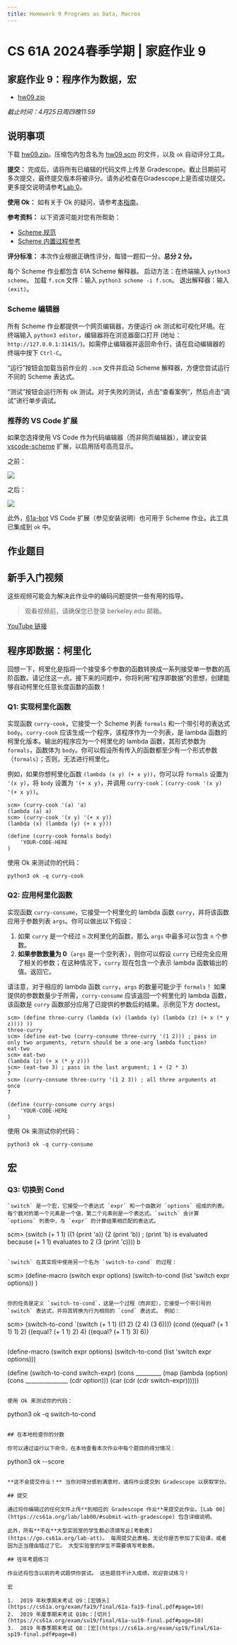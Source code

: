 ```yaml
---
title: Homework 9 Programs as Data, Macros
---
```


# CS 61A 2024春季学期 | 家庭作业 9

## 家庭作业 9：程序作为数据，宏

-   [hw09.zip](/resource/cs61a/hw/hw09.zip)

_截止时间：4月25日周四晚11:59_

## 说明事项

下载 [hw09.zip](/resource/cs61a/hw/hw09.zip)。压缩包内包含名为 [hw09.scm](https://cs61a.org//hw/hw09/hw09.scm) 的文件，以及 `ok` 自动评分工具。

**提交：** 完成后，请将所有已编辑的代码文件上传至 Gradescope。截止日期前可多次提交，最终提交版本将被评分。请务必检查在Gradescope上是否成功提交。更多提交说明请参考[Lab 0](https://cs61a.org/lab/lab00#task-c-submitting-the-assignment)。

**使用 Ok：** 如有关于 Ok 的疑问，请参考[本指南](https://cs61a.org/articles/using-ok)。

**参考资料：** 以下资源可能对您有所帮助：

-   [Scheme 规范](https://cs61a.org/articles/scheme-spec/)
-   [Scheme 内置过程参考](https://cs61a.org/articles/scheme-builtins/)

**评分标准：** 本次作业根据正确性评分，每错一题扣一分。**总分 2 分。**

每个 Scheme 作业都包含 61A Scheme 解释器。 启动方法：在终端输入 `python3 scheme`。 加载 `f.scm` 文件：输入 `python3 scheme -i f.scm`。 退出解释器：输入 `(exit)`。

### Scheme 编辑器

所有 Scheme 作业都提供一个网页编辑器，方便运行 ok 测试和可视化环境。在终端输入 `python3 editor`，编辑器将在浏览器窗口打开 (地址：`http://127.0.0.1:31415/`)。如需停止编辑器并返回命令行，请在启动编辑器的终端中按下 `Ctrl-C`。

“运行”按钮会加载当前作业的 `.scm` 文件并启动 Scheme 解释器，方便您尝试运行不同的 Scheme 表达式。

“测试”按钮会运行所有 ok 测试。对于失败的测试，点击“查看案例”，然后点击“调试”进行单步调试。

### 推荐的 VS Code 扩展

如果您选择使用 VS Code 作为代码编辑器（而非网页编辑器），建议安装 [vscode-scheme](https://marketplace.visualstudio.com/items?itemName=sjhuangx.vscode-scheme) 扩展，以启用括号高亮显示。

之前：

![](/img/cs61a/before.png)

之后：

![](/img/cs61a/after.png)

此外，[61a-bot](https://cs61a.org/articles/61a-bot) VS Code 扩展（参见安装说明）也可用于 Scheme 作业。此工具已集成到 `ok` 中。

## 作业题目

## 新手入门视频

这些视频可能会为解决此作业中的编码问题提供一些有用的指导。

> 观看视频前，请确保您已登录 berkeley.edu 邮箱。

[YouTube 链接](https://youtu.be/playlist?list=PLx38hZJ5RLZcRCa7WhQVKh5s5ZLfGV9hc)

## 程序即数据：柯里化
回想一下，柯里化是指将一个接受多个参数的函数转换成一系列接受单一参数的高阶函数。请记住这一点。接下来的问题中，你将利用“程序即数据”的思想，创建能够自动柯里化任意长度函数的函数！

### Q1: 实现柯里化函数

实现函数 `curry-cook`，它接受一个 Scheme 列表 `formals` 和一个带引号的表达式 `body`。`curry-cook` 应该生成一个程序，该程序作为一个列表，是 lambda 函数的柯里化版本。输出的程序应为一个柯里化的 lambda 函数，其形式参数为 `formals`，函数体为 `body`。你可以假设所有传入的函数都至少有一个形式参数（`formals`）；否则，无法进行柯里化。

例如，如果你想柯里化函数 `(lambda (x y) (+ x y))`，你可以将 `formals` 设置为 `'(x y)`，将 `body` 设置为 `'(+ x y)`，并调用 `curry-cook`：`(curry-cook '(x y) '(+ x y))`。

```
scm> (curry-cook '(a) 'a)
(lambda (a) a)
scm> (curry-cook '(x y) '(+ x y))
(lambda (x) (lambda (y) (+ x y)))
```

```
(define (curry-cook formals body)
    'YOUR-CODE-HERE
)
```

使用 Ok 来测试你的代码：

```
python3 ok -q curry-cook
```

### Q2: 应用柯里化函数

实现函数 `curry-consume`，它接受一个柯里化的 lambda 函数 `curry`，并将该函数应用于参数列表 `args`。你可以做出以下假设：

1.  如果 `curry` 是一个经过 `n` 次柯里化的函数，那么 `args` 中最多可以包含 `n` 个参数。
2.  **如果参数数量为 0**（`args` 是一个空列表），则你可以假设 `curry` 已经完全应用了相关的参数；在这种情况下，`curry` 现在包含一个表示 lambda 函数输出的值。返回它。

请注意，对于相应的 lambda 函数 `curry`，`args` 的数量可能少于 `formals`！ 如果提供的参数数量少于所需，`curry-consume` 应该返回一个柯里化的 lambda 函数，该函数是 `curry` 函数部分应用了已提供的参数后的结果。示例见下方 doctest。

```
scm> (define three-curry (lambda (x) (lambda (y) (lambda (z) (+ x (* y z)))) ))
three-curry
scm> (define eat-two (curry-consume three-curry '(1 2))) ; pass in only two arguments, return should be a one-arg lambda function!
eat-two
scm> eat-two
(lambda (z) (+ x (* y z)))
scm> (eat-two 3) ; pass in the last argument; 1 + (2 * 3)
7
scm> (curry-consume three-curry '(1 2 3)) ; all three arguments at once
7
```

```
(define (curry-consume curry args)
    'YOUR-CODE-HERE
)
```

使用 Ok 来测试你的代码：

```
python3 ok -q curry-consume
```

## 宏

### Q3: 切换到 Cond
```
`switch` 是一个宏，它接受一个表达式 `expr` 和一个由数对 `options` 组成的列表。每个数对的第一个元素是一个值，第二个元素则是一个表达式。`switch` 会计算 `options` 列表中，与 `expr` 的计算结果相匹配的表达式。

```
scm> (switch (+ 1 1) ((1 (print 'a))
                      (2 (print 'b)) ; (print 'b) is evaluated because (+ 1 1) evaluates to 2
                      (3 (print 'c))))
b
```

`switch` 在其实现中使用另一个名为 `switch-to-cond` 的过程：

```
scm> (define-macro (switch expr options)
                   (switch-to-cond (list 'switch expr options))
     )
```

你的任务是定义 `switch-to-cond`，这是一个过程（而非宏），它接受一个带引号的 `switch` 表达式，并将其转换为行为相同的 `cond` 表达式。 例如：

```
scm> (switch-to-cond `(switch (+ 1 1) ((1 2) (2 4) (3 6))))
(cond ((equal? (+ 1 1) 1) 2) ((equal? (+ 1 1) 2) 4) ((equal? (+ 1 1) 3) 6))
```

```
(define-macro (switch expr options) (switch-to-cond (list 'switch expr options)))

(define (switch-to-cond switch-expr)
  (cons _________
    (map
	  (lambda (option) (cons _______________ (cdr option)))
	  (car (cdr (cdr switch-expr))))))
```

使用 Ok 来测试你的代码：

```
python3 ok -q switch-to-cond
```

## 在本地检查你的分数

你可以通过运行以下命令，在本地查看本次作业中每个题目的得分情况：

```
python3 ok --score
```

**这不会提交作业！** 当你对得分感到满意时，请将作业提交到 Gradescope 以获取学分。

## 提交

通过将你编辑过的任何文件上传**到相应的 Gradescope 作业**来提交此作业。[Lab 00](https://cs61a.org/lab/lab00/#submit-with-gradescope) 包含详细说明。

此外，所有**不在**大型实验室的学生都必须填写此[考勤表](https://go.cs61a.org/lab-att)。 每周提交此表格，无论你是否参加了实验课，或者因为正当理由错过了它。 大型实验室的学生不需要填写考勤表。

## 往年考题练习

作业还将包含以前的考试题供你尝试。 这些题目不计入成绩，欢迎尝试练习！

宏

1.  2019 年秋季期末考试 Q9：[宏镜头](https://cs61a.org/exam/fa19/final/61a-fa19-final.pdf#page=10)
2.  2019 年夏季期末考试 Q10c：[切片](https://cs61a.org/exam/su19/final/61a-su19-final.pdf#page=10)
3.  2019 年春季期末考试 Q8：[宏](https://cs61a.org/exam/sp19/final/61a-sp19-final.pdf#page=8)
```